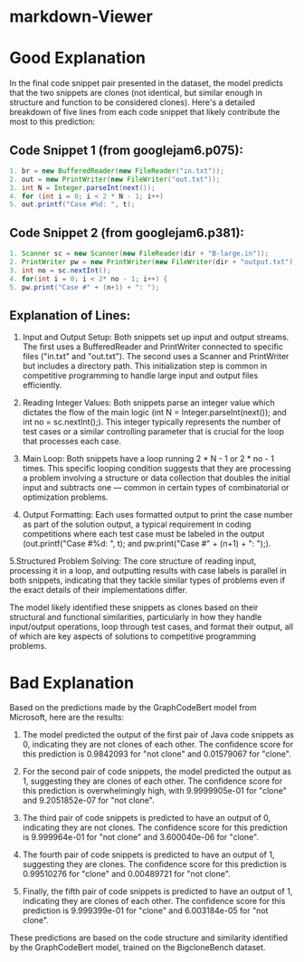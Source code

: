 # markdown-Viewer

# Good Explanation

In the final code snippet pair presented in the dataset, the model predicts that the two snippets are clones (not identical, but similar enough in structure and function to be considered clones). Here's a detailed breakdown of five lines from each code snippet that likely contribute the most to this prediction:

## Code Snippet 1 (from googlejam6.p075):
```java
1. br = new BufferedReader(new FileReader("in.txt"));
2. out = new PrintWriter(new FileWriter("out.txt"));
3. int N = Integer.parseInt(next());
4. for (int i = 0; i < 2 * N - 1; i++)
5. out.printf("Case #%d: ", t);
```
## Code Snippet 2 (from googlejam6.p381):
```java
1. Scanner sc = new Scanner(new FileReader(dir + "B-large.in"));
2. PrintWriter pw = new PrintWriter(new FileWriter(dir + "output.txt"));
3. int no = sc.nextInt();
4. for(int i = 0; i < 2* no - 1; i++) {
5. pw.print("Case #" + (n+1) + ": ");
```

## Explanation of Lines:
1. Input and Output Setup: Both snippets set up input and output streams. The first uses a BufferedReader and PrintWriter connected to specific files ("in.txt" and "out.txt"). The second uses a Scanner and PrintWriter but includes a directory path. This initialization step is common in competitive programming to handle large input and output files efficiently.

2. Reading Integer Values: Both snippets parse an integer value which dictates the flow of the main logic (int N = Integer.parseInt(next()); and int no = sc.nextInt();). This integer typically represents the number of test cases or a similar controlling parameter that is crucial for the loop that processes each case.

3. Main Loop: Both snippets have a loop running 2 * N - 1 or 2 * no - 1 times. This specific looping condition suggests that they are processing a problem involving a structure or data collection that doubles the initial input and subtracts one — common in certain types of combinatorial or optimization problems.

4. Output Formatting: Each uses formatted output to print the case number as part of the solution output, a typical requirement in coding competitions where each test case must be labeled in the output (out.printf("Case #%d: ", t); and pw.print("Case #" + (n+1) + ": ");).

5.Structured Problem Solving: The core structure of reading input, processing it in a loop, and outputting results with case labels is parallel in both snippets, indicating that they tackle similar types of problems even if the exact details of their implementations differ.

The model likely identified these snippets as clones based on their structural and functional similarities, particularly in how they handle input/output operations, loop through test cases, and format their output, all of which are key aspects of solutions to competitive programming problems.

# Bad Explanation

Based on the predictions made by the GraphCodeBert model from Microsoft, here are the results:

1. The model predicted the output of the first pair of Java code snippets as 0, indicating they are not clones of each other. The confidence score for this prediction is 0.9842093 for "not clone" and 0.01579067 for "clone".

2. For the second pair of code snippets, the model predicted the output as 1, suggesting they are clones of each other. The confidence score for this prediction is overwhelmingly high, with 9.9999905e-01 for "clone" and 9.2051852e-07 for "not clone".

3. The third pair of code snippets is predicted to have an output of 0, indicating they are not clones. The confidence score for this prediction is 9.999964e-01 for "not clone" and 3.600040e-06 for "clone".

4. The fourth pair of code snippets is predicted to have an output of 1, suggesting they are clones. The confidence score for this prediction is 0.99510276 for "clone" and 0.00489721 for "not clone".

5. Finally, the fifth pair of code snippets is predicted to have an output of 1, indicating they are clones of each other. The confidence score for this prediction is 9.999399e-01 for "clone" and 6.003184e-05 for "not clone".

These predictions are based on the code structure and similarity identified by the GraphCodeBert model, trained on the BigcloneBench dataset.
